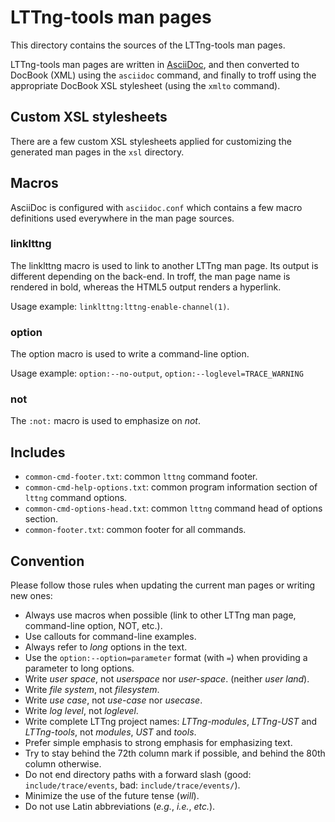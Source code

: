 LTTng-tools man pages
=====================

This directory contains the sources of the LTTng-tools man pages.

LTTng-tools man pages are written in
[AsciiDoc](http://www.methods.co.nz/asciidoc/), and then converted to
DocBook (XML) using the `asciidoc` command, and finally to troff using
the appropriate DocBook XSL stylesheet (using the `xmlto` command).


Custom XSL stylesheets
----------------------

There are a few custom XSL stylesheets applied for customizing the
generated man pages in the `xsl` directory.


Macros
------

AsciiDoc is configured with `asciidoc.conf` which contains a few
macro definitions used everywhere in the man page sources.


### linklttng

The linklttng macro is used to link to another LTTng man page. Its
output is different depending on the back-end. In troff, the man page
name is rendered in bold, whereas the HTML5 output renders a hyperlink.

Usage example: `linklttng:lttng-enable-channel(1)`.


### option

The option macro is used to write a command-line option.

Usage example: `option:--no-output`, `option:--loglevel=TRACE_WARNING`


### not

The `:not:` macro is used to emphasize on _not_.


Includes
--------

  * `common-cmd-footer.txt`: common `lttng` command footer.
  * `common-cmd-help-options.txt`: common program information section
    of `lttng` command options.
  * `common-cmd-options-head.txt`: common `lttng` command head of
    options section.
  * `common-footer.txt`: common footer for all commands.


Convention
----------

Please follow those rules when updating the current man pages or
writing new ones:

  * Always use macros when possible (link to other LTTng man page,
    command-line option, NOT, etc.).
  * Use callouts for command-line examples.
  * Always refer to _long_ options in the text.
  * Use the `option:--option=parameter` format (with `=`) when providing
    a parameter to long options.
  * Write _user space_, not _userspace_ nor _user-space_.
    (neither _user land_).
  * Write _file system_, not _filesystem_.
  * Write _use case_, not _use-case_ nor _usecase_.
  * Write _log level_, not _loglevel_.
  * Write complete LTTng project names: _LTTng-modules_, _LTTng-UST_ and
    _LTTng-tools_, not _modules_, _UST_ and _tools_.
  * Prefer simple emphasis to strong emphasis for emphasizing text.
  * Try to stay behind the 72th column mark if possible, and behind
    the 80th column otherwise.
  * Do not end directory paths with a forward slash
    (good: `include/trace/events`, bad: `include/trace/events/`).
  * Minimize the use of the future tense (_will_).
  * Do not use Latin abbreviations (_e.g._, _i.e._, _etc._).
